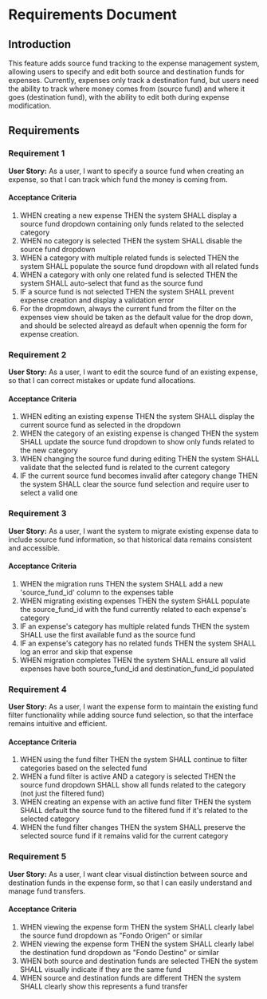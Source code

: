 # Requirements Document

## Introduction

This feature adds source fund tracking to the expense management system, allowing users to specify and edit both source and destination funds for expenses. Currently, expenses only track a destination fund, but users need the ability to track where money comes from (source fund) and where it goes (destination fund), with the ability to edit both during expense modification.

## Requirements

### Requirement 1

**User Story:** As a user, I want to specify a source fund when creating an expense, so that I can track which fund the money is coming from.

#### Acceptance Criteria

1. WHEN creating a new expense THEN the system SHALL display a source fund dropdown containing only funds related to the selected category
2. WHEN no category is selected THEN the system SHALL disable the source fund dropdown
3. WHEN a category with multiple related funds is selected THEN the system SHALL populate the source fund dropdown with all related funds
4. WHEN a category with only one related fund is selected THEN the system SHALL auto-select that fund as the source fund
5. IF a source fund is not selected THEN the system SHALL prevent expense creation and display a validation error
6. For the dropmdown, always the current fund from the filter on the expenses view should be taken as the default value for the drop down, and should be selected alreayd as default when opennig the form for expense creation.

### Requirement 2

**User Story:** As a user, I want to edit the source fund of an existing expense, so that I can correct mistakes or update fund allocations.

#### Acceptance Criteria

1. WHEN editing an existing expense THEN the system SHALL display the current source fund as selected in the dropdown
2. WHEN the category of an existing expense is changed THEN the system SHALL update the source fund dropdown to show only funds related to the new category
3. WHEN changing the source fund during editing THEN the system SHALL validate that the selected fund is related to the current category
4. IF the current source fund becomes invalid after category change THEN the system SHALL clear the source fund selection and require user to select a valid one

### Requirement 3

**User Story:** As a user, I want the system to migrate existing expense data to include source fund information, so that historical data remains consistent and accessible.

#### Acceptance Criteria

1. WHEN the migration runs THEN the system SHALL add a new 'source_fund_id' column to the expenses table
2. WHEN migrating existing expenses THEN the system SHALL populate the source_fund_id with the fund currently related to each expense's category
3. IF an expense's category has multiple related funds THEN the system SHALL use the first available fund as the source fund
4. IF an expense's category has no related funds THEN the system SHALL log an error and skip that expense
5. WHEN migration completes THEN the system SHALL ensure all valid expenses have both source_fund_id and destination_fund_id populated

### Requirement 4

**User Story:** As a user, I want the expense form to maintain the existing fund filter functionality while adding source fund selection, so that the interface remains intuitive and efficient.

#### Acceptance Criteria

1. WHEN using the fund filter THEN the system SHALL continue to filter categories based on the selected fund
2. WHEN a fund filter is active AND a category is selected THEN the source fund dropdown SHALL show all funds related to the category (not just the filtered fund)
3. WHEN creating an expense with an active fund filter THEN the system SHALL default the source fund to the filtered fund if it's related to the selected category
4. WHEN the fund filter changes THEN the system SHALL preserve the selected source fund if it remains valid for the current category

### Requirement 5

**User Story:** As a user, I want clear visual distinction between source and destination funds in the expense form, so that I can easily understand and manage fund transfers.

#### Acceptance Criteria

1. WHEN viewing the expense form THEN the system SHALL clearly label the source fund dropdown as "Fondo Origen" or similar
2. WHEN viewing the expense form THEN the system SHALL clearly label the destination fund dropdown as "Fondo Destino" or similar
3. WHEN both source and destination funds are selected THEN the system SHALL visually indicate if they are the same fund
4. WHEN source and destination funds are different THEN the system SHALL clearly show this represents a fund transfer
